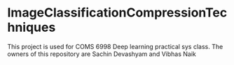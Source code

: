 # ImageClassificationCompressionTechniques
This project is used for COMS 6998 Deep learning practical sys class. The owners of this repository are Sachin Devashyam and Vibhas Naik
